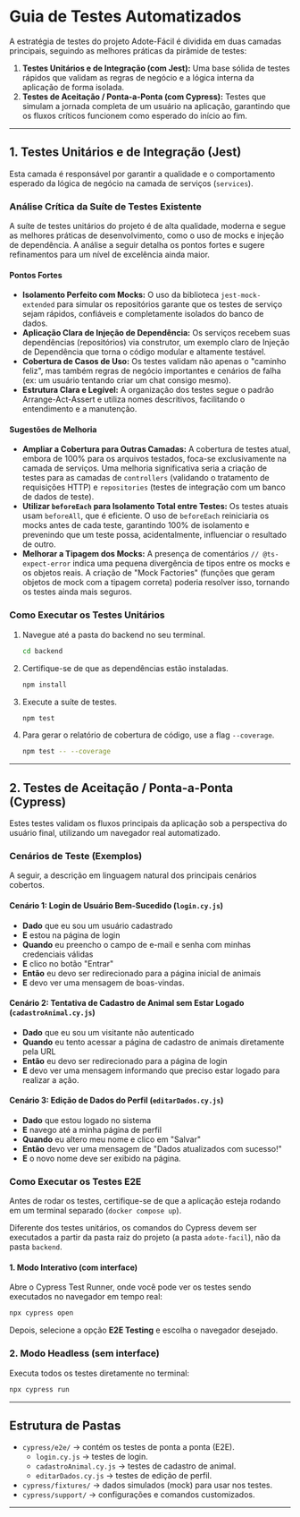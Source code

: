 # Guia de Testes Automatizados

A estratégia de testes do projeto Adote-Fácil é dividida em duas camadas principais, seguindo as melhores práticas da pirâmide de testes:

1.  **Testes Unitários e de Integração (com Jest):** Uma base sólida de testes rápidos que validam as regras de negócio e a lógica interna da aplicação de forma isolada.
2.  **Testes de Aceitação / Ponta-a-Ponta (com Cypress):** Testes que simulam a jornada completa de um usuário na aplicação, garantindo que os fluxos críticos funcionem como esperado do início ao fim.

---

## 1. Testes Unitários e de Integração (Jest)

Esta camada é responsável por garantir a qualidade e o comportamento esperado da lógica de negócio na camada de serviços (`services`).

### Análise Crítica da Suíte de Testes Existente

A suíte de testes unitários do projeto é de alta qualidade, moderna e segue as melhores práticas de desenvolvimento, como o uso de mocks e injeção de dependência. A análise a seguir detalha os pontos fortes e sugere refinamentos para um nível de excelência ainda maior.

#### Pontos Fortes

* **Isolamento Perfeito com Mocks:** O uso da biblioteca `jest-mock-extended` para simular os repositórios garante que os testes de serviço sejam rápidos, confiáveis e completamente isolados do banco de dados.
* **Aplicação Clara de Injeção de Dependência:** Os serviços recebem suas dependências (repositórios) via construtor, um exemplo claro de Injeção de Dependência que torna o código modular e altamente testável.
* **Cobertura de Casos de Uso:** Os testes validam não apenas o "caminho feliz", mas também regras de negócio importantes e cenários de falha (ex: um usuário tentando criar um chat consigo mesmo).
* **Estrutura Clara e Legível:** A organização dos testes segue o padrão Arrange-Act-Assert e utiliza nomes descritivos, facilitando o entendimento e a manutenção.

#### Sugestões de Melhoria

* **Ampliar a Cobertura para Outras Camadas:** A cobertura de testes atual, embora de 100% para os arquivos testados, foca-se exclusivamente na camada de serviços. Uma melhoria significativa seria a criação de testes para as camadas de `controllers` (validando o tratamento de requisições HTTP) e `repositories` (testes de integração com um banco de dados de teste).
* **Utilizar `beforeEach` para Isolamento Total entre Testes:** Os testes atuais usam `beforeAll`, que é eficiente. O uso de `beforeEach` reiniciaria os mocks antes de cada teste, garantindo 100% de isolamento e prevenindo que um teste possa, acidentalmente, influenciar o resultado de outro.
* **Melhorar a Tipagem dos Mocks:** A presença de comentários `// @ts-expect-error` indica uma pequena divergência de tipos entre os mocks e os objetos reais. A criação de "Mock Factories" (funções que geram objetos de mock com a tipagem correta) poderia resolver isso, tornando os testes ainda mais seguros.

### Como Executar os Testes Unitários

1.  Navegue até a pasta do backend no seu terminal.
    ```bash
    cd backend
    ```
2.  Certifique-se de que as dependências estão instaladas.
    ```bash
    npm install
    ```
3.  Execute a suíte de testes.
    ```bash
    npm test
    ```
4.  Para gerar o relatório de cobertura de código, use a flag `--coverage`.
    ```bash
    npm test -- --coverage
    ```

---

## 2. Testes de Aceitação / Ponta-a-Ponta (Cypress)

Estes testes validam os fluxos principais da aplicação sob a perspectiva do usuário final, utilizando um navegador real automatizado.

### Cenários de Teste (Exemplos)

A seguir, a descrição em linguagem natural dos principais cenários cobertos.

#### Cenário 1: Login de Usuário Bem-Sucedido (`login.cy.js`)
* **Dado** que eu sou um usuário cadastrado
* **E** estou na página de login
* **Quando** eu preencho o campo de e-mail e senha com minhas credenciais válidas
* **E** clico no botão "Entrar"
* **Então** eu devo ser redirecionado para a página inicial de animais
* **E** devo ver uma mensagem de boas-vindas.

#### Cenário 2: Tentativa de Cadastro de Animal sem Estar Logado (`cadastroAnimal.cy.js`)
* **Dado** que eu sou um visitante não autenticado
* **Quando** eu tento acessar a página de cadastro de animais diretamente pela URL
* **Então** eu devo ser redirecionado para a página de login
* **E** devo ver uma mensagem informando que preciso estar logado para realizar a ação.

#### Cenário 3: Edição de Dados do Perfil (`editarDados.cy.js`)
* **Dado** que estou logado no sistema
* **E** navego até a minha página de perfil
* **Quando** eu altero meu nome e clico em "Salvar"
* **Então** devo ver uma mensagem de "Dados atualizados com sucesso!"
* **E** o novo nome deve ser exibido na página.

### Como Executar os Testes E2E

Antes de rodar os testes, certifique-se de que a aplicação esteja rodando em um terminal separado (`docker compose up`).

Diferente dos testes unitários, os comandos do Cypress devem ser executados a partir da pasta raiz do projeto (a pasta `adote-facil`), não da pasta `backend`.


#### 1. Modo Interativo (com interface)
Abre o Cypress Test Runner, onde você pode ver os testes sendo executados no navegador em tempo real:

```bash
npx cypress open
```
Depois, selecione a opção **E2E Testing** e escolha o navegador desejado.

### 2. Modo Headless (sem interface)
Executa todos os testes diretamente no terminal:

```bash
npx cypress run
```
---
## Estrutura de Pastas

- `cypress/e2e/` → contém os testes de ponta a ponta (E2E).
  - `login.cy.js` → testes de login.
  - `cadastroAnimal.cy.js` → testes de cadastro de animal.
  - `editarDados.cy.js` → testes de edição de perfil.
- `cypress/fixtures/` → dados simulados (mock) para usar nos testes.
- `cypress/support/` → configurações e comandos customizados.

---